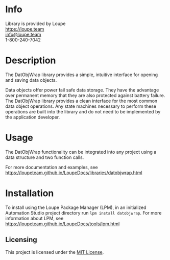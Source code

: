 # Info
Library is provided by Loupe  
https://loupe.team  
info@loupe.team  
1-800-240-7042  

# Description
The DatObjWrap library provides a simple, intuitive interface for opening and saving data objects.

Data objects offer power fail safe data storage. They have the advantage over permanent memory that they are also protected against battery failure. The DatObjWrap library provides a clean interface for the most common data object operations. Any state machines necessary to perform these operations are built into the library and do not need to be implemented by the application developer.

# Usage
The DatObjWrap functionality can be integrated into any project using a data structure and two function calls.

For more documentation and examples, see https://loupeteam.github.io/LoupeDocs/libraries/datobjwrap.html

# Installation
To install using the Loupe Package Manager (LPM), in an initialized Automation Studio project directory run `lpm install datobjwrap`. For more information about LPM, see https://loupeteam.github.io/LoupeDocs/tools/lpm.html

## Licensing

This project is licensed under the [MIT License](LICENSE).